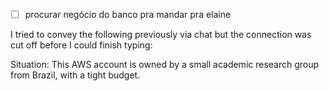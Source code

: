 - [ ] procurar negócio do banco pra mandar pra elaine


I tried to convey the following previously via chat but the connection was cut off before I could finish typing:

Situation: This AWS account is owned by a small academic research group from Brazil, with a tight budget. 